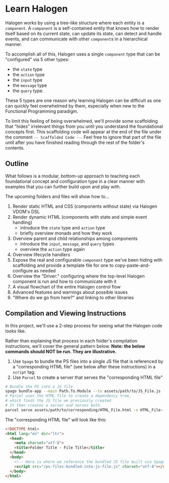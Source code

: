 # Learn Halogen

Halogen works by using a tree-like structure where each entity is a `component`. A `component` is a self-contained entity that knows how to render itself based on its current state, can update its state, can detect and handle events, and can communicate with other `component`s in a hierarchical manner.

To accomplish all of this, Halogen uses a single `component` type that can be "configured" via 5 other types:
- the `state` type
- the `action` type
- the `input` type
- the `message` type
- the `query` type.

These 5 types are one reason why learning Halogen can be difficult as one can quickly feel overwhelmed by them, especially when new to the Functional Programming paradigm.

To limit this feeling of being overwhelmed, we'll provide some scaffolding that "hides" irrelevant things from you until you understand the foundational concepts first. This scaffolding code will appear at the end of the file under the comment `-- Scaffolded Code --`. Feel free to ignore that part of the file until after you have finished reading through the rest of the folder's contents.

## Outline

What follows is a modular, bottom-up approach to teaching each foundational concept and configuration type in a clear manner with examples that you can further build upon and play with.

The upcoming folders and files will show how to...
1. Render static HTML and CSS (components without state) via Halogen VDOM's DSL
2. Render dynamic HTML (components with state and simple event handling)
    - introduce the `state` type and `action` type
    - briefly overview monads and how they work
3. Overview parent and child relationships among components
    - introduce the `input`, `message`, and `query` types
    - overview the `action` type again
4. Overview lifecycle handlers
5. Expose the real and configurable `component` type we've been hiding with scaffolding and provide a template file for one to copy-paste-and-configure as needed
6. Overview the "Driver:" configuring where the top-level Halogen component is run and how to communicate with it
7. A visual flowchart of the entire Halogen control flow
8. Advanced features and warnings about possible issues
9. "Where do we go from here?" and linking to other libraries

## Compilation and Viewing Instructions

In this project, we'll use a 2-step process for seeing what the Halogen code looks like.

Rather than explaining that process in each folder's compilation instructions, we'll cover the general pattern below. **Note: the below commands should NOT be run. They are illustrative.**

1. Use `Spago` to bundle the PS files into a single JS file that is referenced by a "corresponding HTML file" (see below after these instructions) in a `script` tag.
2. Use `Parcel` to create a server that serves the "corresponding HTML file"
```bash
# Bundle the PS into a JS file
spago bundle-app --main Path.To.Module --to assets/path/to/JS_File.js
# Parcel uses the HTML file to create a dependency tree,
# which finds the JS file we previously created
# It then creates a server and serves both.
parcel serve assets/path/to/corresponding/HTML_File.html -o HTML_File--parcelified.html --open
```

The "corresponding HTML file" will look like this:
```html
<!DOCTYPE html>
<html lang="en" dir="ltr">
  <head>
    <meta charset="utf-8">
    <title>Folder Title - File Title</title>
  </head>
  <body>
    <!-- Here is where we reference the bundled JS file built via Spago -->
    <script src="/ps-files-bundled-into-js-file.js" charset="utf-8"></script>
  </body>
</html>

```
